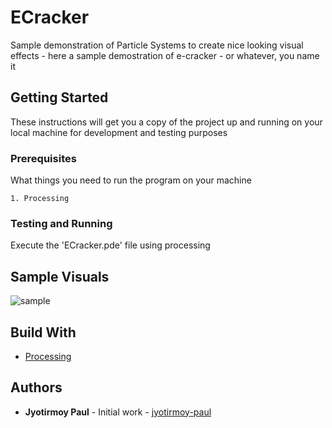 # ECracker
Sample demonstration of Particle Systems to create nice looking visual effects - here a sample demostration of e-cracker - or whatever, you name it

## Getting Started
These instructions will get you a copy of the project up and running on your local machine for development and testing purposes

### Prerequisites
What things you need to run the program on your machine

```
1. Processing
```
### Testing and Running
Execute the 'ECracker.pde' file using processing

## Sample Visuals
![sample](https://github.com/jyotirmoy-paul/visual-workspace/blob/master/ECracker/sample/sample.gif)

## Build With
* [Processing](https://processing.org/)

## Authors
* **Jyotirmoy Paul** - Initial work - [jyotirmoy-paul](https://github.com/jyotirmoy-paul)
